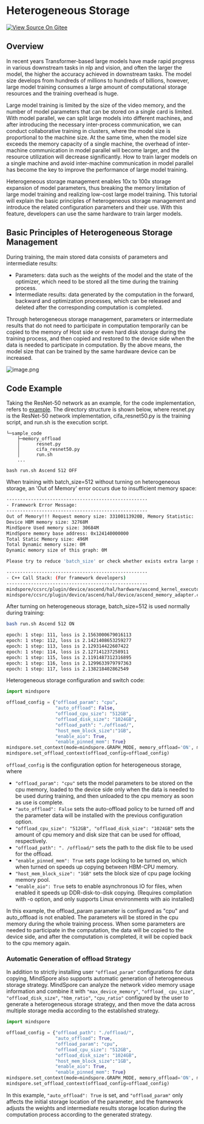 # Heterogeneous Storage

[![View Source On Gitee](https://mindspore-website.obs.cn-north-4.myhuaweicloud.com/website-images/master/resource/_static/logo_source_en.png)](https://gitee.com/mindspore/docs/blob/master/tutorials/experts/source_en/parallel/memory_offload.md)

## Overview

In recent years Transformer-based large models have made rapid progress in various downstream tasks in nlp and vision, and often the larger the model, the higher the accuracy achieved in downstream tasks. The model size develops from hundreds of millions to hundreds of billions, however, large model training consumes a large amount of computational storage resources and the training overhead is huge.

Large model training is limited by the size of the video memory, and the number of model parameters that can be stored on a single card is limited. With model parallel, we can split large models into different machines, and after introducing the necessary inter-process communication, we can conduct collaborative training in clusters, where the model size is proportional to the machine size. At the same time, when the model size exceeds the memory capacity of a single machine, the overhead of inter-machine communication in model parallel will become larger, and the resource utilization will decrease significantly. How to train larger models on a single machine and avoid inter-machine communication in model parallel has become the key to improve the performance of large model training.

Heterogeneous storage management enables 10x to 100x storage expansion of model parameters, thus breaking the memory limitation of large model training and realizing low-cost large model training. This tutorial will explain the basic principles of heterogeneous storage management and introduce the related configuration parameters and their use. With this feature, developers can use the same hardware to train larger models.

## Basic Principles of Heterogeneous Storage Management

During training, the main stored data consists of parameters and intermediate results:

* Parameters: data such as the weights of the model and the state of the optimizer, which need to be stored all the time during the training process.
* Intermediate results: data generated by the computation in the forward, backward and optimization processes, which can be released and deleted after the corresponding computation is completed.

Through heterogeneous storage management, parameters or intermediate results that do not need to participate in computation temporarily can be copied to the memory of Host side or even hard disk storage during the training process, and then copied and restored to the device side when the data is needed to participate in computation. By the above means, the model size that can be trained by the same hardware device can be increased.

![image.png](https://mindspore-website.obs.cn-north-4.myhuaweicloud.com/website-images/master/tutorials/experts/source_zh_cn/parallel/images/memory_offload.png)

## Code Example

Taking the ResNet-50 network as an example, for the code implementation, refers to [example](https://gitee.com/mindspore/docs/tree/master/docs/sample_code/memory_offload). The directory structure is shown below, where resnet.py is the ResNet-50 network implementation, cifa_resnet50.py is the training script, and run.sh is the execution script.

```text
└─sample_code
    ├─memory_offload
    │      resnet.py
    │      cifa_resnet50.py
    │      run.sh
    ...
```

```shell
bash run.sh Ascend 512 OFF
```

When training with batch_size=512 without turning on heterogeneous storage, an 'Out of Memory' error occurs due to insufficient memory space:

```bash
----------------------------------------------------
- Framework Error Message:
----------------------------------------------------
Out of Memory!!! Request memory size: 33100113920B, Memory Statistic:
Device HBM memory size: 32768M
MindSpore Used memory size: 30684M
MindSpore memory base address: 0x124140000000
Total Static Memory size: 496M
Total Dynamic memory size: 0M
Dynamic memory size of this graph: 0M

Please try to reduce 'batch_size' or check whether exists extra large shape. For more details, please refer to 'Out of Memory' at https://www.mindspore.cn .

----------------------------------------------------
- C++ Call Stack: (For framework developers)
----------------------------------------------------
mindspore/ccsrc/plugin/device/ascend/hal/hardware/ascend_kernel_executor.cc:252 PreprocessBeforeRunGraph
mindspore/ccsrc/plugin/device/ascend/hal/device/ascend_memory_adapter.cc:169 MallocDynamicDevMem
```

After turning on heterogeneous storage, batch_size=512 is used normally during training:

```bash
bash run.sh Ascend 512 ON
```

```bash
epoch: 1 step: 111, loss is 2.1563000679016113
epoch: 1 step: 112, loss is 2.1421408653259277
epoch: 1 step: 113, loss is 2.129314422607422
epoch: 1 step: 114, loss is 2.127141237258911
epoch: 1 step: 115, loss is 2.1191487312316895
epoch: 1 step: 116, loss is 2.1299633979797363
epoch: 1 step: 117, loss is 2.138218402862549
```

Heterogeneous storage configuration and switch code:

```python
import mindspore

offload_config = {"offload_param": "cpu",
                  "auto_offload": False,
                  "offload_cpu_size": "512GB",
                  "offload_disk_size": "1024GB",
                  "offload_path": "./offload/",
                  "host_mem_block_size":"1GB",
                  "enable_aio": True,
                  "enable_pinned_mem": True}
mindspore.set_context(mode=mindspore.GRAPH_MODE, memory_offload='ON', max_device_memory='30GB')
mindspore.set_offload_context(offload_config=offload_config)
```

``offload_config`` is the configuration option for heterogeneous storage, where

* ``"offload_param": "cpu"`` sets the model parameters to be stored on the cpu memory, loaded to the device side only when the data is needed to be used during training, and then unloaded to the cpu memory as soon as use is complete.
* ``"auto_offload": False`` sets the auto-offload policy to be turned off and the parameter data will be installed with the previous configuration option.
* ``"offload_cpu_size": "512GB", "offload_disk_size": "1024GB"`` sets the amount of cpu memory and disk size that can be used for offload, respectively.
* ``"offload_path": ". /offload/"`` sets the path to the disk file to be used for the offload.
* ``"enable_pinned_mem": True`` sets page locking to be turned on, which when turned on speeds up copying between HBM-CPU memory.
* ``"host_mem_block_size": "1GB"`` sets the block size of cpu page locking memory pool.
* ``"enable_aio": True`` sets to enable asynchronous IO for files, when enabled it speeds up DDR-disk-to-disk copying. (Requires compilation with -o option, and only supports Linux environments with aio installed)

In this example, the offload_param parameter is configured as "cpu" and auto_offload is not enabled. The parameters will be stored in the cpu memory during the whole training process. When some parameters are needed to participate in the computation, the data will be copied to the device side, and after the computation is completed, it will be copied back to the cpu memory again.

### Automatic Generation of offload Strategy

In addition to strictly installing user ``"offload_param"`` configurations for data copying, MindSpore also supports automatic generation of heterogeneous storage strategy. MindSpore can analyze the network video memory usage information and combine it with ``"max_device_memory"``, ``"offload_ cpu_size"``, ``"offload_disk_size"``, ``"hbm_ratio"``, ``"cpu_ratio"`` configured by the user to generate a heterogeneous storage strategy, and then move the data across multiple storage media according to the established strategy.

```python
import mindspore

offload_config = {"offload_path": "./offload/",
                  "auto_offload": True,
                  "offload_param": "cpu",
                  "offload_cpu_size": "512GB",
                  "offload_disk_size": "1024GB",
                  "host_mem_block_size":"1GB",
                  "enable_aio": True,
                  "enable_pinned_mem": True}
mindspore.set_context(mode=mindspore.GRAPH_MODE, memory_offload='ON', max_device_memory='30GB')
mindspore.set_offload_context(offload_config=offload_config)
```

In this example, ``"auto_offload": True`` is set, and ``"offload_param"`` only affects the initial storage location of the parameter, and the framework adjusts the weights and intermediate results storage location during the computation process according to the generated strategy.